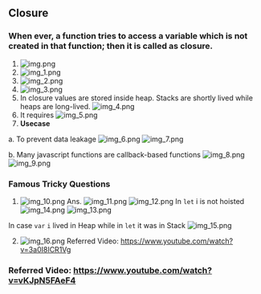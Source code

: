 ## Closure

### When ever, a function tries to access a variable which is not created in that function; then it is called as closure.

1. ![img.png](img.png)
2. ![img_1.png](img_1.png)
3. ![img_2.png](img_2.png)
4. ![img_3.png](img_3.png)
5. In closure values are stored inside heap. Stacks are shortly lived while heaps are long-lived.
![img_4.png](img_4.png)
6. It requires 
![img_5.png](img_5.png)
7. **Usecase**

a. To prevent data leakage
![img_6.png](img_6.png)
![img_7.png](img_7.png)

b. Many javascript functions are callback-based functions
![img_8.png](img_8.png)
![img_9.png](img_9.png)


### Famous Tricky Questions
1. ![img_10.png](img_10.png)
Ans. ![img_11.png](img_11.png)
![img_12.png](img_12.png)
In `let` i is not hoisted
![img_14.png](img_14.png)
![img_13.png](img_13.png)

In case `var` `i` lived in Heap while in `let` it was in Stack
![img_15.png](img_15.png)

2. ![img_16.png](img_16.png)
Referred Video: https://www.youtube.com/watch?v=3a0I8ICR1Vg


### Referred Video: https://www.youtube.com/watch?v=vKJpN5FAeF4
